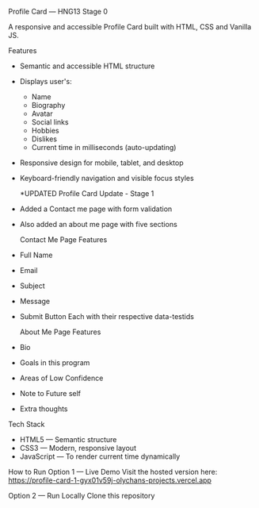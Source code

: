  Profile Card — HNG13 Stage 0

A responsive and accessible Profile Card built with HTML, CSS and Vanilla JS.

Features
- Semantic and accessible HTML structure
- Displays user's:
  - Name
  - Biography
  - Avatar
  - Social links
  - Hobbies
  - Dislikes
  - Current time in milliseconds (auto-updating)
- Responsive design for mobile, tablet, and desktop
- Keyboard-friendly navigation and visible focus styles

  *UPDATED
 Profile Card Update - Stage 1
- Added a Contact me page with form validation
- Also added an about me page with five sections

  Contact Me Page Features
- Full Name
- Email
- Subject
- Message
- Submit Button
Each with their respective data-testids

  About Me Page Features
- Bio
- Goals in this program
- Areas  of Low Confidence
- Note to Future self
- Extra thoughts

Tech Stack
- HTML5 — Semantic structure  
- CSS3 — Modern, responsive layout  
- JavaScript — To render current time dynamically  

How to Run
Option 1 — Live Demo
Visit the hosted version here:  
https://profile-card-1-gyx01v59j-olychans-projects.vercel.app

Option 2 — Run Locally
Clone this repository
